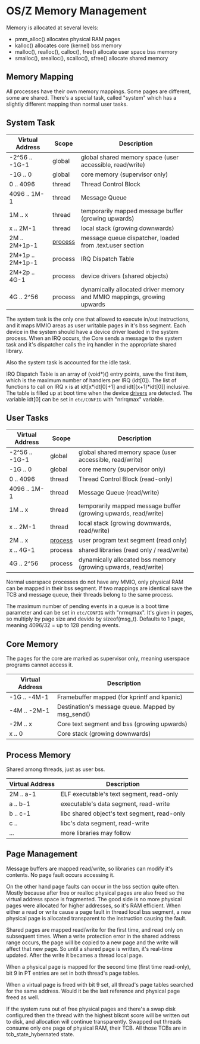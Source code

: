 OS/Z Memory Management
======================

Memory is allocated at several levels:
 - pmm_alloc() allocates physical RAM pages
 - kalloc() allocates core (kernel) bss memory
 - malloc(), realloc(), calloc(), free() allocate user space bss memory
 - smalloc(), srealloc(), scalloc(), sfree() allocate shared memory

Memory Mapping
--------------

All processes have their own memory mappings. Some pages are different,
some are shared. There's a special task, called "system" which has
a slightly different mapping than normal user tasks.

System Task
-----------

| Virtual Address | Scope | Description |
| --------------- | ----- | ----------- |
| -2^56 .. -1G-1  | global  | global shared memory space (user accessible, read/write) |
|   -1G .. 0      | global  | core memory (supervisor only) |
|     0 .. 4096   | thread  | Thread Control Block |
|  4096 .. 1M-1   | thread  | Message Queue |
|    1M .. x      | thread  | temporarily mapped message buffer (growing upwards) |
|     x .. 2M-1   | thread  | local stack (growing downwards) |
|    2M .. 2M+1p-1| [process](https://github.com/bztsrc/osz/tree/master/docs/process.md)  | message queue dispatcher, loaded from .text.user section |
| 2M+1p .. 2M+1p-1| process | IRQ Dispatch Table |
| 2M+2p .. 4G-1   | process | device drivers (shared objects) |
|    4G .. 2^56   | process | dynamically allocated driver memory and MMIO mappings, growing upwards |

The system task is the only one that allowed to execute in/out instructions, and it maps MMIO areas as user writable
pages in it's bss segment. Each device in the system should have a device driver loaded in the system process.
When an IRQ occurs, the Core sends a message to the system task and it's dispatcher calls the irq handler in the
appropriate shared library.

Also the system task is accounted for the idle task.

IRQ Dispatch Table is an array of (void*)() entry points, save the first item, which is the maximum number of handlers
per IRQ (idt[0]). The list of functions to call on IRQ x is at idt[x*idt[0]+1] and idt[(x+1)*idt[0]] inclusive. The table
is filled up at boot time when the device [drivers](https://github.com/bztsrc/osz/tree/master/docs/drivers.md) are detected.
The variable idt[0] can be set in `etc/CONFIG` with "nrirqmax" variable.

User Tasks
----------

| Virtual Address | Scope | Description |
| --------------- | ----- | ----------- |
| -2^56 .. -1G-1  | global  | global shared memory space (user accessible, read/write) |
|   -1G .. 0      | global  | core memory (supervisor only) |
|     0 .. 4096   | thread  | Thread Control Block (read-only) |
|  4096 .. 1M-1   | thread  | Message Queue (read/write) |
|    1M .. x      | thread  | temporarily mapped message buffer (growing upwards, read/write) |
|     x .. 2M-1   | thread  | local stack (growing downwards, read/write) |
|    2M .. x      | [process](https://github.com/bztsrc/osz/tree/master/docs/process.md)  | user program text segment (read only) |
|     x .. 4G-1   | process | shared libraries (read only / read/write) |
|    4G .. 2^56   | process | dynamically allocated bss memory (growing upwards, read/write) |

Normal userspace processes do not have any MMIO, only physical RAM can be mapped in their bss segment.
If two mappings are identical save the TCB and message queue, their threads belong to the same process.

The maximum number of pending events in a queue is a boot time parameter and can be set in `etc/CONFIG` with "nrmqmax". It's given
in pages, so multiply by page size and devide by sizeof(msg_t). Defaults to 1 page, meaning 4096/32 = up to 128 pending events.

Core Memory
-----------

The pages for the core are marked as supervisor only, meaning userspace programs cannot access it.

| Virtual Address | Description |
| --------------- | ----------- |
|   -1G .. -4M-1  | Framebuffer mapped (for kprintf and kpanic) |
|   -4M .. -2M-1  | Destination's message queue. Mapped by msg_send() |
|   -2M .. x      | Core text segment and bss (growing upwards) |
|     x .. 0      | Core stack (growing downwards) |

Process Memory
--------------

Shared among threads, just as user bss.

| Virtual Address | Description |
| --------------- | ----------- |
|   2M .. a-1     | ELF executable's text segment, read-only |
|    a .. b-1     | executable's data segment, read-write |
|    b .. c-1     | libc shared object's text segment, read-only |
|    c ..         | libc's data segment, read-write |
|    ...          | more libraries may follow |

Page Management
---------------

Message buffers are mapped read/write, so libraries can modify it's contents. No page fault occurs accessing it.

On the other hand page faults can occur in the bss section quite often. Mostly because after free or realloc
physical pages are also freed so the virtual address space is fragmented. The good side is no more physical pages
were allocated for higher addresses, so it's RAM efficient. When either a read or write cause a page fault in
thread local bss segment, a new physical page is allocated transparent to the instruction causing the fault.

Shared pages are mapped read/write for the first time, and read only on subsequent times. When a write protection
error in the shared address range occurs, the page will be copied to a new page and the write will affect that
new page. So until a shared page is written, it's real-time updated. After the write it becames a thread local page.

When a physical page is mapped for the second time (first time read-only), bit 9 in PT entries are set in both
thread's page tables.

When a virtual page is freed with bit 9 set, all thread's page tables searched for the same address. Would it be the
last reference and physical page freed as well.

If the system runs out of free physical pages and there's a swap disk configured then the thread with the highest
blkcnt score will be written out to disk, and allocation will continue transparently. Swapped out threads consume
only one page of physical RAM, their TCB. All those TCBs are in tcb_state_hybernated state.
